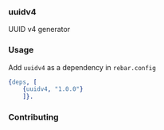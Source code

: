 ### uuidv4
UUID v4 generator

### Usage
Add `uuidv4` as a dependency in `rebar.config`
```erlang
{deps, [
	{uuidv4, "1.0.0"}
	]}.
```

### Contributing
